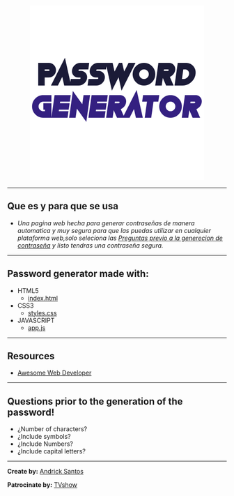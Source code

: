<div style="margin: 0 auto; width:400px">
    <img src="img/password-generator.png">
</div>

---
##  Que es y para que se usa
-   _Una pagina web hecha para generar contraseñas de manera automatica y muy segura para que las puedas utilizar en cualquier plataforma web,solo seleciona las [Preguntas previo a la generecion de contraseña](#Questions-prior-to-the-generation-of-the-password!) y listo tendras una contraseña segura._
---
##  Password generator made with:
-   HTML5
    - [index.html](https://github.com/andricksantos/password-generator/index.html)
-   CSS3 
    - [styles.css](https://github.com/andricksantos/password-generator/css/styles.css)
-   JAVASCRIPT
    - [app.js](https://github.com/andricksantos/password-generator/js/app.js)
---
##  Resources
-   [Awesome Web Developer](https://andricksantos.github.io/awesome-web-development/ (A curated list of impressive framework, libraries, software and resources for your project on web development.))    
---
##  Questions prior to the generation of the password!
-   ¿Number of characters?
-   ¿Include symbols?
-   ¿Include Numbers?
-   ¿Include capital letters?
---
**Create by:** [Andrick Santos](https://andricksantos.github.io/ (UX UI designer | Full Stack Developer | Graphic Designer . 💻😍✨))

**Patrocinate by:** [TVshow](https://www.youtube.com/channel/UCepbBv6NUBPnPAJyZqSiWWQ?sub_confirmation=1 (TVshow | Entertainment Channel))

